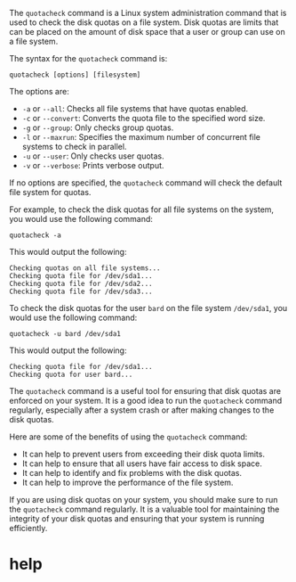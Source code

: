 The `quotacheck` command is a Linux system administration command that is used to check the disk quotas on a file system. Disk quotas are limits that can be placed on the amount of disk space that a user or group can use on a file system.

The syntax for the `quotacheck` command is:

```
quotacheck [options] [filesystem]
```

The options are:

* `-a` or `--all`: Checks all file systems that have quotas enabled.
* `-c` or `--convert`: Converts the quota file to the specified word size.
* `-g` or `--group`: Only checks group quotas.
* `-l` or `--maxrun`: Specifies the maximum number of concurrent file systems to check in parallel.
* `-u` or `--user`: Only checks user quotas.
* `-v` or `--verbose`: Prints verbose output.

If no options are specified, the `quotacheck` command will check the default file system for quotas.

For example, to check the disk quotas for all file systems on the system, you would use the following command:

```
quotacheck -a
```

This would output the following:

```
Checking quotas on all file systems...
Checking quota file for /dev/sda1...
Checking quota file for /dev/sda2...
Checking quota file for /dev/sda3...
```

To check the disk quotas for the user `bard` on the file system `/dev/sda1`, you would use the following command:

```
quotacheck -u bard /dev/sda1
```

This would output the following:

```
Checking quota file for /dev/sda1...
Checking quota for user bard...
```

The `quotacheck` command is a useful tool for ensuring that disk quotas are enforced on your system. It is a good idea to run the `quotacheck` command regularly, especially after a system crash or after making changes to the disk quotas.

Here are some of the benefits of using the `quotacheck` command:

* It can help to prevent users from exceeding their disk quota limits.
* It can help to ensure that all users have fair access to disk space.
* It can help to identify and fix problems with the disk quotas.
* It can help to improve the performance of the file system.

If you are using disk quotas on your system, you should make sure to run the `quotacheck` command regularly. It is a valuable tool for maintaining the integrity of your disk quotas and ensuring that your system is running efficiently.



# help 

```

```

